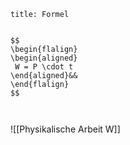 ``` ad-formel
title: Formel


$$
\begin{flalign}
\begin{aligned}
 W = P \cdot t
\end{aligned}&&
\end{flalign}
$$



```
![[Physikalische Arbeit W]]